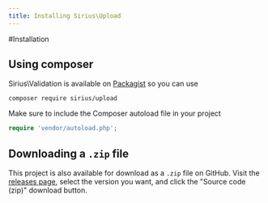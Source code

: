 ```yaml
---
title: Installing Sirius\Upload
---
```


#Installation

## Using composer

Sirius\Validation is available on [Packagist](https://packagist.org/packages/siriusphp/upload) so you can use
```
composer require sirius/upload
```

Make sure to include the Composer autoload file in your project
```php
require 'vendor/autoload.php';
```

## Downloading a `.zip` file

This project is also available for download as a `.zip` file on GitHub. Visit the [releases page](https://github.com/siriusphp/upload/releases), select the version you want, and click the "Source code (zip)" download button.